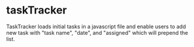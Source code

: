 # taskTracker
TaskTracker loads initial tasks in a javascript file and enable users to add new task with "task name", "date", and "assigned" which will prepend the list. 
